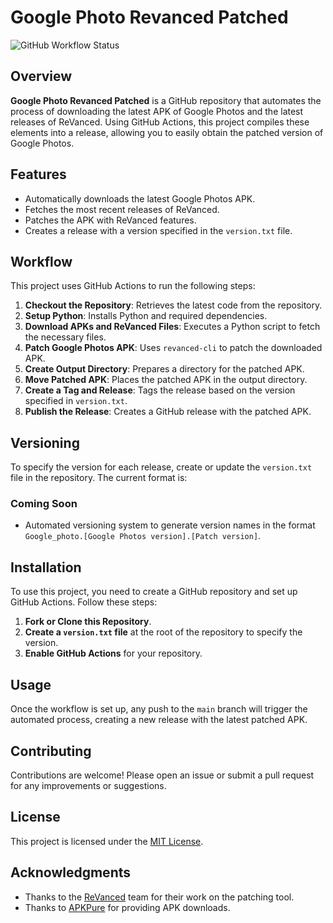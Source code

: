 # Google Photo Revanced Patched

![GitHub Workflow Status](https://github.com/CreepsoOff/google_photo_revanced/actions/workflows/main.yml/badge.svg) 

## Overview

**Google Photo Revanced Patched** is a GitHub repository that automates the process of downloading the latest APK of Google Photos and the latest releases of ReVanced. Using GitHub Actions, this project compiles these elements into a release, allowing you to easily obtain the patched version of Google Photos.

## Features

- Automatically downloads the latest Google Photos APK.
- Fetches the most recent releases of ReVanced.
- Patches the APK with ReVanced features.
- Creates a release with a version specified in the `version.txt` file.

## Workflow

This project uses GitHub Actions to run the following steps:

1. **Checkout the Repository**: Retrieves the latest code from the repository.
2. **Setup Python**: Installs Python and required dependencies.
3. **Download APKs and ReVanced Files**: Executes a Python script to fetch the necessary files.
4. **Patch Google Photos APK**: Uses `revanced-cli` to patch the downloaded APK.
5. **Create Output Directory**: Prepares a directory for the patched APK.
6. **Move Patched APK**: Places the patched APK in the output directory.
7. **Create a Tag and Release**: Tags the release based on the version specified in `version.txt`.
8. **Publish the Release**: Creates a GitHub release with the patched APK.

## Versioning

To specify the version for each release, create or update the `version.txt` file in the repository. The current format is:


### Coming Soon

- Automated versioning system to generate version names in the format `Google_photo.[Google Photos version].[Patch version]`.

## Installation

To use this project, you need to create a GitHub repository and set up GitHub Actions. Follow these steps:

1. **Fork or Clone this Repository**.
2. **Create a `version.txt` file** at the root of the repository to specify the version.
3. **Enable GitHub Actions** for your repository.

## Usage

Once the workflow is set up, any push to the `main` branch will trigger the automated process, creating a new release with the latest patched APK.

## Contributing

Contributions are welcome! Please open an issue or submit a pull request for any improvements or suggestions.

## License

This project is licensed under the [MIT License](LICENSE).

## Acknowledgments

- Thanks to the [ReVanced](https://github.com/ReVanced) team for their work on the patching tool.
- Thanks to [APKPure](https://apkpure.com) for providing APK downloads.

